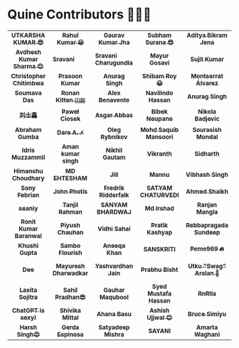 # Quine Contributors 🚀👯‍♀️

<table>
    <tbody>
        <tr>
           <td align="center">
                <a href="https://github.com/Utkarshakr">
                    <sub><b>UTKARSHA KUMAR 😎</b></sub>
                    <br />
                </a> 
            </td>
            <td align="center">
                <a href="https://github.com/mrrahulkrr">
                    <sub><b>Rahul Kumar 😃</b></sub>
                    <br />
                </a> 
            </td>
            <td align="center">
                <a href="https://github.com/JhaGauravKr">
                    <sub><b>Gaurav Kumar Jha</b></sub>
                    <br />
                </a> 
            </td>
            <td align="center">
                <a href="https://github.com/TheSuranaverse">
                    <sub><b>Subham Surana 😎</b></sub>
                    <br />
                </a> 
            </td>
             <td align="center">
                <a href="https://github.com/MIPaltan007">
                    <sub><b>Aditya Bikram Jena</b></sub>
                    <br />
                </a> 
            </td>
            <td align="center">
                <a href="https://github.com/hitgirl">
                    <sub><b>hitgirl</b></sub>
                    <br />
                </a> 
            </td>
            <td align="center">
                <a href="https://github.com/Govind516">
                    <sub><b>Govind Gupta</b></sub>
                    <br />
                </a>
            </td>
            <td align="center">
                <a href="https://github.com/fernandezbaptiste">
                    <sub><b>Baptiste Fernandez</b></sub>
                    <br />
                </a>
            </td>
        </tr>
        <tr>
            <td align="center">
                <a href="https://github.com/ChildEater69">
                    <sub><b>Avdhesh Kumar Sharma 😊</b></sub>
                    <br />
                </a>
            </td>
            <td>
                <a href="https://github.com/Sravani-Charugundla/Your-First-Contribution">
                    <sub><b>Sravani</b></sub>
                    <br />
                </a>
            </td>
            <td>
                <a href="https://github.com/Sravani-Charugundla/Your-First-Contribution">
                    <sub><b>Sravani Charugundla</b></sub>
                    <br />
                </a>
            </td>
             <td align="center">
                <a href="https://github.com/imaxmayur">
                    <sub><b>Mayur Gosavi</b></sub>
                    <br />
                </a>
            </td>
            <td align="center">
                <a href="https://github.com/mnamesujit">
                    <sub><b>Sujit Kumar</b></sub>
                    <br />
                </a>
            </td>
            <td align="center">
                <a href="https://github.com/ankittmeena">
                    <sub><b>Ankit</b></sub>
                    <br />
                </a>
            </td>
            <td align="center">
                <a href="https://github.com/VeLoct84">
                    <sub><b>Lokman Ahmad</b></sub>
                    <br />
                </a>
            </td>
            <td align="center">
                <a href="https://github.com/eshan-one">
                    <sub><b>Eshan Shikarkhane</b></sub>
                <br />
                </a>
            </td>
        </tr>
        <tr> 
            <td align="center">
                <a href="https://github.com/chitimbwasc">
                    <sub><b>Christopher Chitimbwa</b></sub>
                    <br />
                </a>
            </td>
            <td align="center">
                <a href="https://github.com/Honey2339">
                    <sub><b>Prasoon Kumar</b></sub>
                    <br />
                </a>
            </td>
            <td align="center">
                <a href="https://github.com/Ovalelephant35">
                    <sub><b>Anurag Singh</b></sub>
                    <br />
                </a> 
            </td>
            <td align="center">
                <a href="https://github.com/ShibamRoy9826">
                    <sub><b>Shibam Roy😃</b></sub>
                    <br/>
                </a>
            </td>
            <td align="center">
                <a href="https://github.com/montsea999">
                    <sub><b>Montserrat Álvarez</b></sub>
                    <br />
                </a>
            </td>
            <td align = "center">
                <a href = "https://github.com/shiv-droid">
                    <sub><b>Shivanshu Tripathi</b></sub>
                    <br />
                </a>
            </td>
            <td align="center">
                <a href="https://github.com/davidjosipovic">
                    <sub><b>David Josipovic</b></sub>
                    <br />
                </a>
            </td>
            <td align="center">
                <a href="https://github.com/sakshisahu612">
                    <sub><b>Sakshi Sahu</b></sub>
                    <br />
                </a> 
            </td>
        </tr>
        <tr>   
             <td align="center">
                <a href="https://github.com/Soumava-221B">
                    <sub><b>Soumava Das</b></sub>
                    <br />
                </a> 
            </td>
            <td align="center">
                <a href="https://github.com/ronank7z">
                    <sub><b>Ronan Kitten &#127470;&#127465;</b></sub>
                    <br />
                </a> 
            </td>
            <td align="center">
                <a href="https://github.com/AlexBenavente">
                    <sub><b>Alex Benavente</b></sub>
                    <br />
                </a> 
            </td>
            <td align="center">
                <a href="https://github.com/navilindo">
                    <sub><b>Navilindo Hassan</b></sub>
                    <br />
                </a>
            </td>
            <td align="center">
                <a href="https://github.com/anrgsh33">
                    <sub><b>Anurag Singh</b></sub>
                    <br />
                </a> 
            </td>
            <td align="center">
                <a href="https://github.com/damiakadiri">
                    <sub><b>Dami Akadiri</b></sub>
                    <br />
               </a>
            </td>
            <td align="center">
                <a href="https://github.com/AlexDolch">
                    <sub><b>Alex Dolch</b></sub>
                    <br />
                </a> 
            </td>
            <td align="center">
                <a href="https://github.com/BBETUEL">
                    <sub><b>BBETUEL</b></sub>
                    <br />
                </a> 
            </td>
        </tr>
        <tr>
            <td align="center">
                <a href="https://github.com/liujun-swj">
                    <sub><b>刘士鑫</b></sub>
                    <br />
                </a> 
            </td>
            <td align="center">
                <a href="https://github.com/pavelee">
                    <sub><b>Paweł Ciosek</b></sub>
                    <br />
                </a>
            </td>   
            <td align="center">  
                <a href="https://github.com/asgar72">
                    <sub><b>Asgar Abbas</b></sub>
                    <br />
                </a> 
            </td>
            <td align="center">    
                <a href="https://github.com/piece0fmind">
                    <sub><b>Bibek Neupane</b></sub>
                    <br />
                </a> 
            </td>
          <td align="center">
                <a href="https://github.com/Ronin95">
                    <sub><b>Nikola Badjevic</b></sub>
                    <br />
                </a> 
          </td>
          <td align="center">
                <a href="https://github.com/cristianbyte">
                    <sub><b>Cristian M. ⚡</b></sub>
                    <br />
                </a> 
          </td>
          <td align="center">
                <a href="https://github.com/Ikquilibrium-SG">
                    <sub><b>Sammyboi Layor</b></sub>
                    <br />
                </a> 
          </td>
          <td align="center">
                <a href="https://github.com/Md-Hasib-Askari">
                    <sub><b>Md Hasib Askari</b></sub>
                    <br/>
                 </a>
        </tr>
        <tr>
          <td align="center">
                <a href="https://github.com/owentechke">
                    <sub><b>Abraham Gumba</b></sub>
                    <br />
                </a> 
          </td>
          <td align="center">
                <a href="https://github.com/dhrey112">
                    <sub><b>Dare A. ⚡</b></sub>
                    <br />
                </a> 
            </td>
            <td align="center">
                <a href="https://github.com/Divewitholeg">
                    <sub><b>Oleg Rybnikov</b></sub>
                    <br />
                </a>
            </td>
            <td align="center">
                <a href="https://github.com/YOURUSERNAME">
                    <sub><b>Mohd Saquib Mansoori</b></sub>
                    <br />
                </a> 
            </td>
            <td align="center">
                <a href="https://github.com/souraOP">
                    <sub><b>Sourasish Mondal</b></sub>
                    <br />
                </a> 
            </td>
            <td align="center">
                <a href="https://github.com/Deveshjoshi101">
                  <sub><b>Devesh Joshi</b></sub>
                      <br />
                </a> 
            </td>
         <td align="center">
              <a href="https://https://github.com/Emmarie-Ahtunan">
                  <sub><b>Emily Marie Ahtúnan</b></sub>
                     <br />
             </a>
         </td>                                                       
          <td align="center">
                <a href="https://github.com/promiseer">
                    <sub><b>promiser🚀</b></sub>
                    <br />
                </a> 
            </td>
        </tr>
        <tr>
           <td align="center">
                <a href="https://github.com/just-Muzz">
                    <sub><b>Idris Muzzammil</b></sub>
                    <br />
                </a> 
            </td>
            <td align="center">
                <a href="https://github.com/aman-singh73">
                    <sub><b>Aman kumar singh</b></sub>
                    <br />
                </a>
            </td>
            <td align="center">
                <a href="https://github.com/nikhil1610">
                    <sub><b>Nikhil Gautam</b></sub>
                    <br />
                </a>
            </td>
            <td align="center">
                <a href="https://github.com/Vikranthraosb">
                    <sub><b>Vikranth</b></sub>
                    <br />
                </a>
            </td>
            <td align="center">
                <a href="https://github.com/YOURUSERNAME">
                    <sub><b>Sidharth</b></sub>
                    <br />
                </a>
            </td>
            <td align="center">
                <a href="https://github.com/kanchana37">
                    <sub><b>Kanchana chopra</b></sub>
                    <br />
                </a>
            </td>
            <td align="center">
                <a href="https://github.com/jobayermannan">
                    <sub><b>Jobayer Mannan &#x1F1E7;&#x1F1E9;</b></sub>
                     <br />
                </a>
            </td>
             <td align="center">
                <a href="https://github.com/abhishikkarmakr">
                    <sub><b>Abhishik karmakar</b></sub>
                    <br />
                </a>
            </td>
        </tr>
        <tr>
            <td align="center">
                <a href="https://github.com/himanshugoldy">
                    <sub><b>Himanshu Choudhary</b></sub>
                     <br />
                </a>
            </td>
            <td align="center">
                <a href="https://github.com/E-AMAZE">
                    <sub><b>MD EHTESHAM</b></sub>
                     <br />
                </a>
            </td>
            <td align="center">
                <a href="https://github.com/JillTCLin">
                    <sub><b>Jill</b></sub>
                     <br />
                </a>
            </td>
            <td align="center">
                <a href="https://github.com/MannuVilasara">
                    <sub><b>Mannu</b></sub>
                    <br />
                </a>
         <td align="center">
                <a href="https://github.com/Matrix-Mesh">
                    <sub><b>Vibhash Singh</b></sub>
                     <br />
                </a>
            </td>
            <td align="center">
                <a href="https://github.com/kanchana37">
                    <sub><b>Vibhash Singh</b></sub>
                    <br />
                </a>
            </td>
            <td align="center">
                <a href="https://github.com/sandeepyadav0007">
                    <sub> <b>Sandeep yadav</b></sub>
                    <br />
            </td>
            <td align="center">
                <a href="https://github.com/LeoDKVT">
                    <sub><b>José Leonardo</b></sub>
                    <br />
                </a>
            </td>
        </tr>
        <tr>
            <td align="center">
                <a href="https://github.com/sonyfebrian">
                    <sub><b>Sony Febrian</b></sub>
                    <br />
                </a>
            <td align="center">
                <a href="https://github.com/photis14">
                    <sub><b>John Photis</b></sub>
                    <br />
                </a>
            </td>
            <td align="center">
                <a href="https://github.com/FredrikRidderfalk">
                    <sub><b>Fredrik Ridderfalk</b></sub>
                    <br />
                </a>
            </td>
            <td align="center">
                <a href="https://github.com/SATYAMKRIS">
                    <sub><b>SATYAM CHATURVEDI</b></sub>
                    <br />
                </a> 
            </td>
            <td align="center">
                <a href="https://github.com/LoftyDroid">
                    <sub><b>Ahmed Shaikh</b></sub>
                    <br />
                </a> 
            </td>
            <td align="center">
                <a href="https://github.com/SultanAhmad7560">
                    <sub><b>Sultan Ahmad</b></sub>
                    <br />
                </a> 
            </td>
            <td align="center">
                <a href="https://github.com/virejdasani">
                    <sub><b>Virej Dasani</b></sub>
                    <br />
                </a>
            </td>
            <td align="center">
                <a href="https://github.com/tlewandster">
                    <sub><b>tlewandster🤪</b></sub>
                    <br />
                </a> 
            </td>
        </tr>
        <tr>
            <td align="center">
                <a href="https://github.com/seaniy">
                    <sub><b>seaniy</b></sub>
                    <br />
                </a> 
            </td>
            <td align="center">
                <a href="https://github.com/tanjilrahman">
                    <sub><b>Tanjil Rahman</b></sub>
                     <br />
                </a>
            </td>
            <td align="center">
                <a href="https://github.com/SanyamB0912">
                    <sub><b>SANYAM BHARDWAJ</b></sub>
                    <br />
                </a> 
            </td>
            <td align="center">
                <a href="https://github.com/mdirshaddev">
                    <sub><b>Md Irshad</b></sub>
                    <br />
                </a> 
             </td>
            <td align="center">
                <a href="https://github.com/ranjanmangla1">
                    <sub><b>Ranjan Mangla</b></sub>
                    <br />
                </a>
            </td>
             <td align="center">
                <a href="https://github.com/mademoiselle-chantal">
                    <sub><b>Chantal Chicheko</b></sub>
                    <br />
                </a>
            </td>
              <td align="center">
                    <a href="https://github.com/Mehdy922">
                    <sub><b>Muhammad Mehdy</b></sub>
                    <br />
                </a> 
               </td>
              <td align="center">
                <a href="https://github.com/2003LoneWolf">
                    <sub><b>Amar Murmu</b></sub>
                    <br />
                </a>    
            </td>
        </tr>
        <tr>
            <td align="center">
                <a href="https://github.com/RonitBaranwal">
                    <sub><b>Ronit Kumar Baranwal</b></sub>
                    <br />
                </a> 
            </td>
            <td align="center">
                <a href="https://github.com/cpiyush170">
                    <sub><b>Piyush Chauhan</b></sub>
                    <br />
                </a> 
            </td>
            <td align="center">
                <a href="https://github.com/Vidhi2604">
                    <sub><b>Vidhi Sahai</b></sub>
                    <br />
                </a> 
            </td>
            <td align="center">
                <a href="https://github.com/ipratiik">
                    <sub><b>Pratik Kashyap</b></sub>
                    <br />
                </a> 
            </td>
            <td align="center">
                <a href="https://github.com/sundeep1310">
                    <sub><b> Rebbapragada Sundeep</b></sub>
                    <br />
                </a> 
            </td>
            <td align="center">
                <a href="https://github.com/Priyanshu2631">
                    <sub><b> Priyanshu Sahoo</b></sub>
                    <br />
                </a> 
            </td>
            <td align="center">
                <a href="https://github.com/mohan060104">
                    <sub><b>Mohan Majhi</b></sub>
                    <br />
                </a> 
            </td>   
            <td align="center">
                <a href="https://github.com/Cssmith89">
                    <sub><b>Shane Smith</b></sub>
                    <br />
                </a> 
            </td>  
        </tr>
        <tr>
            <td align="center">
                <a href="https://github.com/khushi-06">
                    <sub><b>Khushi Gupta</b></sub>
                    <br />
                </a> 
            </td>
          <td align="center">
              <a href="https://github.com/CYBWithFlourish">
                  <sub><b>Sambo Flourish</b></sub>
                  <br />
                  </a> 
            </td>
            <td align="center">
                <a href="https://github.com/AneeqaKhan">
                    <sub><b>Aneeqa Khan</b></sub>
                    <br />
                </a> </td>
            <td align="center">
                <a href="https://github.com/sanskriti2005">
                    <sub><b>SANSKRITI</b></sub>
                    <br />
            </td> 
            <td align="center">
                <a href="https://github.com/peme969">
                    <sub><b>Peme969 🔥</b></sub>
                    <br/>
            </td> 
            <td align="center">
                <a href="https://github.com/kedarshenoy">
                    <sub><b>A Kedar Shenoy 😎</b></sub>
                    <br />
            </td>   
            <td align="center">
                <a href="https://github.com/muskan42">
                    <sub><b>Muskan Asthana</b></sub>
                    <br />
                </a> 
            <td align="center">
                <a href="https://github.com/pankhuri92">
                    <sub><b>Pankhuri Asthana</b></sub>
                    <br />
                </a> 
            </td>
        </tr>
        <tr>
            <td align="center">
                <a href="https://github.com/DeepikaLakshmi4">
                    <sub><b>Dee</b></sub>
                    <br />
            </td>
            <td align="center">
                <a href="https://github.com/Mayureshd-18">
                    <sub><b>Mayuresh Dharwadkar</b></sub>
                    <br />
                </a>
            </td>
            <td align="center">
                <a href="https://github.com/YOUR_USERNAME">
                    <sub><b>Yashvardhan Jain</b></sub>
                    <br />
                </a> 
            </td>
            <td align="center">
                <a href="https://github.com/pb0126">
                    <sub><b>Prabhu Bisht</b></sub>
                    <br />
                </a> 
            </td>
            <td align="center">
                <a href="https://github.com/utkuarslan5">
                    <sub><b>Utku "Swag" Arslan 🎌</b></sub>
                </a> 
            </td>
            <td align="center">
                <a href="https://github.com/Jainil2004">
                    <sub><b>Jainil Jain</b></sub>
                    <br />
                </a> 
            </td>
            <td align="center">
                <a href="https://github.com/Tymnspayce">
                    <sub><b>TYMNS PAYCE</b></sub>
                    <br />
                </a> 
            </td>
            <td align="center">
                <a href="https://github.com/YOURUSERNAME">
                    <sub><b>NAMAN KUMAR GUPTA</b></sub>
                    <br />
                </a>
            </td>
        </tr>
        <tr>
            <td align="center">
                <a href="https://github.com/Laxitasojitra">
                    <sub><b>Laxita Sojitra</b></sub>
                    <br />
                </a>
            </td>
            <td align="center">
                <a href="https://github.com/s2ahil">
                    <sub><b>Sahil Pradhan😎</b></sub>
                    <br />
                </a>
            </td>
             <td align="center">
                <a href="https://github.com/gouharmaqubool">
                    <sub><b>Gauhar Maqubool</b></sub>
                    <br />
                </a> 
            </td>
            <td align="center">
                <a href="https://github.com/Mustafa-Hassan2001">
                    <sub><b>Syed Mustafa Hassan</b></sub>
                    <br />
                </a> 
            </td>
            <td align="center">
                <a href="https://github.com/rnrlla">
                    <sub><b>RnRlla</b></sub>
                    <br />
                </a>
            </td>
            <td align="center">
                <a href="https://github.com/samipak458">
                    <sub><b>Muhammad Samiullah</b></sub>
                    <br />
                </a> 
            </td>
            <td>
                <a href="https://github.com/Coby00333">
                    <sub><b>ART-Coby</b></sub>
                    <br />
                </a> 
            </td>
            <td align="center">
                <a href="https://github.com/marinakim44">
                    <sub><b>Marina Kim</b></sub>
                    <br />
                </a>
            </td>
        </tr>
        <tr>
	<td align="center">
                <a href="https://github.com/sohv">
                    <sub><b>ChatGPT is sexy!</b></sub>
                    <br />
                </a> 
            </td>
        <td align="center">
                <a href="https://github.com/YOUR_USERNAME">
                    <sub><b>Shivika Mittal</b></sub>
                    <br />
                </a> 
            </td>
        <td align="center">
                <a href="https://github.com/YOURUSERNAME">
                    <sub><b>Ahana Basu</b></sub>
                    <br />
                </a> 
        </td>
        <td align="center">
                <a href="https://github.com/AshishUjjwal">
                    <sub><b>Ashish Ujjwal 😊</b></sub>
                    <br />
                </a>
        </td>
        <td align="center">
                <a href="https://github.com/Brucedevnairobi">
                    <sub><b>Bruce Simiyu</b></sub>
                    <br />
                </a> 
        </td>
        <td align="center">
                <a href="https://github.com/Parth-Bisht-227">
                    <sub><b>Parth Bisht 🌟</b></sub>
                    <br />
                </a> 
            </td>
           <td align="center">
                <a href="https://github.com/Aryan741x">
                    <sub><b>Aryan Sharma 😎</b></sub>
                    <br />
                </a> 
         </td>
         <td align="center">
                <a href="https://github.com/secondsis">
                    <sub><b>secondsis</b></sub>
                    <br />
                </a> 
            </td>
        </tr>
        <tr>
	    <td align="center">
                <a href="https://github.com/harshsinghcs">
                    <sub><b>Harsh Singh😍</b></sub>
                    <br />
                </a>
            </td>
            <td align="center">
                <a href="https://github.com/gerdaespinosa">
                    <sub><b>Gerda Espinosa</b></sub>
                    <br />
                </a>
            </td>
            <td align="center">
                <a href="https://github.com/Sat-Star">
                    <sub><b>Satyadeep Mishra</b></sub>
                 <br />
                </a> 
             </td>
             <td align="center">
                <a href="https://github.com/sayani2002">
                    <sub><b>SAYANI</b></sub>
                    <br />
                </a> 
          </td>
           <td align="center">
                <a href="https://github.com/Amarta113">
                    <sub><b>Amarta Waghani</b></sub>
                    <br />
                </a>
            </td>
             <td align="center">
                <a href="https://github.com/fernandezbaptiste">
                    <sub><b>Vincent</b></sub>
                    <br />
                </a>
            </td>
	</tr>
    </tbody>
</table>
